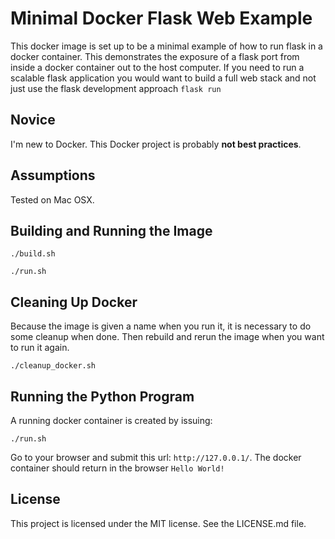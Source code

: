 # Minimal Docker Flask Web Example
This docker image is set up to be a minimal example of how to run flask in a docker container.  This demonstrates the exposure of a flask port from inside a docker container out to the host computer.  If you need to run a scalable flask application you would want to build a full web stack and not just use the flask development approach `flask run`



## Novice
I'm new to Docker.  This Docker project is probably **not best practices**. 

## Assumptions
Tested on Mac OSX.

## Building and Running the Image



```
./build.sh
```

```
./run.sh
```


## Cleaning Up Docker
Because the image is given a name when you run it, it is necessary to do some cleanup when done.  Then rebuild and rerun the image when you want to run it again.

```
./cleanup_docker.sh
```


## Running the Python Program
A running docker container is created by issuing:

```
./run.sh
```

Go to your browser and submit this url: `http://127.0.0.1/`.  The docker container should return in the browser `Hello World!`

## License
This project is licensed under the MIT license. See the LICENSE.md file.






